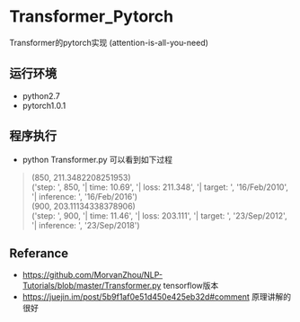 # Transformer_Pytorch
Transformer的pytorch实现 (attention-is-all-you-need)

## 运行环境
- python2.7
- pytorch1.0.1


## 程序执行
- python Transformer.py 可以看到如下过程
> (850, 211.3482208251953)  
('step: ', 850, '| time: 10.69', '| loss: 211.348', '| target: ', '16/Feb/2010<EOS>', '| inference: ', '16/Feb/2016<EOS>')  
(900, 203.11134338378906)  
('step: ', 900, '| time: 11.46', '| loss: 203.111', '| target: ', '23/Sep/2012<EOS>', '| inference: ', '23/Sep/2018<EOS>')


Referance
- 
- https://github.com/MorvanZhou/NLP-Tutorials/blob/master/Transformer.py tensorflow版本
- https://juejin.im/post/5b9f1af0e51d450e425eb32d#comment 原理讲解的很好

